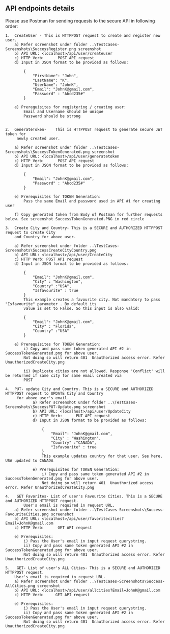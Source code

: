 ## API endpoints details

Please use Postman for sending requests to the secure API in following order:
    
    1.  CreateUser - This is HTTPPOST request to create and register new user.
        a) Refer screenshot under folder ..\TestCases-Screenshots\SuccessRegister.png screenshot
        b) API URL: <localhost>/api/user/createuser
        c) HTTP Verb:      POST API request
        d) Input in JSON format to be provided as follows:

            {	
	            "FirstName": "John",
	            "LastName": "K",
	            "UserName": "JohnK",
	            "Email": "JohnK@gmail.com",
	            "Password" : "Abcd235#"
            }

        e) Prerequisites for registering / creating user:
            Email and Username should be unique
            Password should be strong


    2.  GenerateToken-    This is HTTPPOST request to generate secure JWT token for 
         newly created user.

        a) Refer screenshot under folder ..\TestCases-Screenshots\SuccessTokenGenerated.png screenshot
        b) API URL: <localhost>/api/user/generatetoken
        c) HTTP Verb:      POST API request
        d) Input in JSON format to be provided as follows:

            {
	            "Email": "JohnK@gmail.com",
	            "Password" : "Abcd235#"
            }

        e) Prerequisites for TOKEN Generation:
            Pass the same Email and password used in API #1 for creating user

        f) Copy generated token from Body of Postman for further requests below. See screenshot SuccessTokenGenerated.PNG in red circle

    3.  Create City and Country- This is a SECURE and AUTHORIZED HTTPPOST request to create City
        and Country for above user.

        a) Refer screenshot under folder ..\TestCases-Screenshots\SuccessCreateCityCountry.png
        b) API URL: <localhost>/api/user/CreateCity
        c) HTTP Verb: POST API request
        d) Input in JSON format to be provided as follows:

            {	
	            "Email": "JohnK@gmail.com",
                "City" : "Washington",
                "Country" :"USA",
                "Isfavourite" : true
            }
            This example creates a favourite city. Not mandatory to pass "Isfavourite" parameter . By default its
            value is set to False. So this input is also valid:
            
            {	
	            "Email": "JohnK@gmail.com",
                "City" : "Florida",
                "Country" :"USA" 
            }

        e) Prerequisites for TOKEN Generation:
            i) Copy and pass same token generated API #2 in SuccessTokenGenerated.png for above user. 
            Not doing so will return 401  Unauthorized access error. Refer UnauthorizedCreateCity.png 

            ii) Duplicate cities are not allowed. Response 'Conflict' will be returned if same city for same email created via 
            POST 
            
    4.  PUT- update City and Country. This is a SECURE and AUTHORIZED HTTPPOST request to UPDATE City and Country
         for above user's email.
                a) Refer screenshot under folder ..\TestCases-Screenshots\SuccessPUT-Update.png screenshot
                b) API URL: <localhost>/api/user/UpdateCity
                c) HTTP Verb:      PUT API request
                d) Input in JSON format to be provided as follows:

                    {	
	                    "Email": "JohnK@gmail.com",
                        "City" : "Washington",
                        "Country" :"CANADA",
                        "Isfavourite" : true
                    }
                    This example updates country for that user. See here, USA updated to CANADA  

                e) Prerequisites for TOKEN Generation:
                    i) Copy and pass same token generated API #2 in SuccessTokenGenerated.png for above user. 
                    Not doing so will return 401  Unauthorized access error. Refer UnauthorizedCreateCity.png 

    4.   GET Favorites- List of user's Favourite Cities. This is a SECURE and AUTHORIZED HTTPPOST request. 
            User's email is required in request URL.
        a) Refer screenshot under folder ..\TestCases-Screenshots\Success-FavouriteCities.png screenshot
        b) API URL: <localhost>/api/user/favoritecities?Email=JohnK@gmail.com
        c) HTTP Verb:      GET API request
     
        e) Prerequisites:
            i) Pass the User's email in input request querystring.
            ii) Copy and pass same token generated API #2 in SuccessTokenGenerated.png for above user. 
            Not doing so will return 401  Unauthorized access error. Refer UnauthorizedCreateCity.png 

    5.   GET- List of user's ALL Cities- This is a SECURE and AUTHORIZED HTTPPOST request. 
        User's email is required in request URL.
        a) Refer screenshot under folder ..\TestCases-Screenshots\Success-AllCities.png screenshot
        b) API URL: <localhost>/api/user/allcities?Email=JohnK@gmail.com
        c) HTTP Verb:     GET API request
     
        e) Prerequisites:
            i) Pass the User's email in input request querystring.
            ii) Copy and pass same token generated API #2 in SuccessTokenGenerated.png for above user. 
            Not doing so will return 401  Unauthorized access error. Refer UnauthorizedCreateCity.png